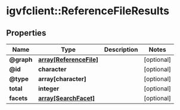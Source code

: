 # igvfclient::ReferenceFileResults


## Properties
Name | Type | Description | Notes
------------ | ------------- | ------------- | -------------
**@graph** | [**array[ReferenceFile]**](ReferenceFile.md) |  | [optional] 
**@id** | **character** |  | [optional] 
**@type** | **array[character]** |  | [optional] 
**total** | **integer** |  | [optional] 
**facets** | [**array[SearchFacet]**](SearchFacet.md) |  | [optional] 


